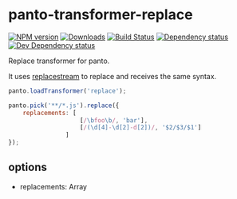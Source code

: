 # panto-transformer-replace
[![NPM version][npm-image]][npm-url] [![Downloads][downloads-image]][npm-url] [![Build Status][travis-image]][travis-url] [![Dependency status][david-dm-image]][david-dm-url] [![Dev Dependency status][david-dm-dev-image]][david-dm-dev-url]

Replace transformer for panto.

It uses [replacestream](https://www.npmjs.com/package/replacestream) to replace and receives the same syntax.

```js
panto.loadTransformer('replace');

panto.pick('**/*.js').replace({
    replacements: [
                    [/\bfoo\b/, 'bar'],
                    [/(\d[4]-\d[2]-d[2])/, '$2/$3/$1']
                ]
});
```

## options
 - replacements: Array

[npm-url]: https://npmjs.org/package/panto-transformer-replace
[downloads-image]: http://img.shields.io/npm/dm/panto-transformer-replace.svg
[npm-image]: http://img.shields.io/npm/v/panto-transformer-replace.svg
[travis-url]: https://travis-ci.org/pantojs/panto-transformer-replace
[travis-image]: http://img.shields.io/travis/pantojs/panto-transformer-replace.svg
[david-dm-url]:https://david-dm.org/pantojs/panto-transformer-replace
[david-dm-image]:https://david-dm.org/pantojs/panto-transformer-replace.svg
[david-dm-dev-url]:https://david-dm.org/pantojs/panto-transformer-replace#info=devDependencies
[david-dm-dev-image]:https://david-dm.org/pantojs/panto-transformer-replace/dev-status.svg
